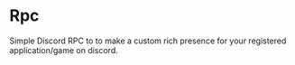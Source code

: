 # Rpc
 Simple Discord RPC to to make a custom rich presence for your registered application/game on discord.
